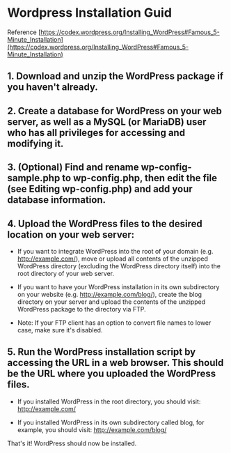 # Wordpress Installation Guid

Reference [https://codex.wordpress.org/Installing_WordPress#Famous_5-Minute_Installation](https://codex.wordpress.org/Installing_WordPress#Famous_5-Minute_Installation)

## 1. Download and unzip the WordPress package if you haven't already.

## 2. Create a database for WordPress on your web server, as well as a MySQL (or MariaDB) user who has all privileges for accessing and modifying it.

## 3. (Optional) Find and rename wp-config-sample.php to wp-config.php, then edit the file (see Editing wp-config.php) and add your database information.

## 4. Upload the WordPress files to the desired location on your web server:
  * If you want to integrate WordPress into the root of your domain (e.g. http://example.com/), move or upload all contents of the unzipped WordPress directory (excluding the WordPress directory itself) into the root directory of your web server.
  
  * If you want to have your WordPress installation in its own subdirectory on your website (e.g. http://example.com/blog/), create the blog directory on your server and upload the contents of the unzipped WordPress package to the directory via FTP.
  
  * Note: If your FTP client has an option to convert file names to lower case, make sure it's disabled.
  
## 5. Run the WordPress installation script by accessing the URL in a web browser. This should be the URL where you uploaded the WordPress files.
  * If you installed WordPress in the root directory, you should visit: http://example.com/
  
  * If you installed WordPress in its own subdirectory called blog, for example, you should visit: http://example.com/blog/
  
That's it! WordPress should now be installed.

